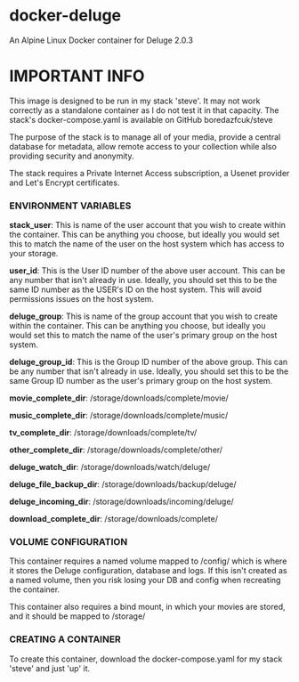 # docker-deluge
An Alpine Linux Docker container for Deluge 2.0.3

# IMPORTANT INFO

This image is designed to be run in my stack 'steve'. It may not work correctly as a standalone container as I do not test it in that capacity. The stack's docker-compose.yaml is available on GitHub boredazfcuk/steve

The purpose of the stack is to manage all of your media, provide a central database for metadata, allow remote access to your collection while also providing security and anonymity.

The stack requires a Private Internet Access subscription, a Usenet provider and Let's Encrypt certificates.

### ENVIRONMENT VARIABLES

**stack_user**: This is name of the user account that you wish to create within the container. This can be anything you choose, but ideally you would set this to match the name of the user on the host system which has access to your storage.

**user_id**: This is the User ID number of the above user account. This can be any number that isn't already in use. Ideally, you should set this to be the same ID number as the USER's ID on the host system. This will avoid permissions issues on the host system.

**deluge_group**: This is name of the group account that you wish to create within the container. This can be anything you choose, but ideally you would set this to match the name of the user's primary group on the host system.

**deluge_group_id**: This is the Group ID number of the above group. This can be any number that isn't already in use. Ideally, you should set this to be the same Group ID number as the user's primary group on the host system.

**movie_complete_dir**: /storage/downloads/complete/movie/

**music_complete_dir**: /storage/downloads/complete/music/

**tv_complete_dir**: /storage/downloads/complete/tv/

**other_complete_dir**: /storage/downloads/complete/other/

**deluge_watch_dir**: /storage/downloads/watch/deluge/

**deluge_file_backup_dir**: /storage/downloads/backup/deluge/

**deluge_incoming_dir**: /storage/downloads/incoming/deluge/

**download_complete_dir**: /storage/downloads/complete/

### VOLUME CONFIGURATION

This container requires a named volume mapped to /config/ which is where it stores the Deluge configuration, database and logs. If this isn't created as a named volume, then you risk losing your DB and config when recreating the container.

This container also requires a bind mount, in which your movies are stored, and it should be mapped to /storage/

### CREATING A CONTAINER

To create this container, download the docker-compose.yaml for my stack 'steve' and just 'up' it.
